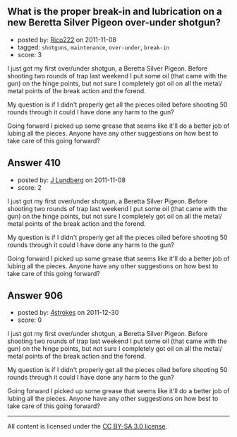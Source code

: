 ## What is the proper break-in and lubrication on a new  Beretta Silver Pigeon over-under shotgun?

- posted by: [Rico222](https://stackexchange.com/users/-1/184-rico222) on 2011-11-08
- tagged: `shotguns`, `maintenance`, `over-under`, `break-in`
- score: 3

I just got my first over/under shotgun, a Beretta Silver Pigeon. Before shooting two rounds of trap last weekend I put some oil (that came with the gun) on the hinge points, but not sure I completely got oil on all the metal/ metal points of the break action and the forend.

My question is if I didn't properly get all the pieces oiled before shooting 50 rounds through it could I have done any harm to the gun?

Going forward I picked up some grease that seems like it'll do a better job of lubing all the pieces.  Anyone have any other suggestions on how best to take care of this going forward?


## Answer 410

- posted by: [J Lundberg](https://stackexchange.com/users/-1/40-j-lundberg) on 2011-11-08
- score: 2

I just got my first over/under shotgun, a Beretta Silver Pigeon. Before shooting two rounds of trap last weekend I put some oil (that came with the gun) on the hinge points, but not sure I completely got oil on all the metal/ metal points of the break action and the forend.

My question is if I didn't properly get all the pieces oiled before shooting 50 rounds through it could I have done any harm to the gun?

Going forward I picked up some grease that seems like it'll do a better job of lubing all the pieces.  Anyone have any other suggestions on how best to take care of this going forward?


## Answer 906

- posted by: [4strokes](https://stackexchange.com/users/-1/336-4strokes) on 2011-12-30
- score: 0

I just got my first over/under shotgun, a Beretta Silver Pigeon. Before shooting two rounds of trap last weekend I put some oil (that came with the gun) on the hinge points, but not sure I completely got oil on all the metal/ metal points of the break action and the forend.

My question is if I didn't properly get all the pieces oiled before shooting 50 rounds through it could I have done any harm to the gun?

Going forward I picked up some grease that seems like it'll do a better job of lubing all the pieces.  Anyone have any other suggestions on how best to take care of this going forward?



---

All content is licensed under the [CC BY-SA 3.0 license](https://creativecommons.org/licenses/by-sa/3.0/).
